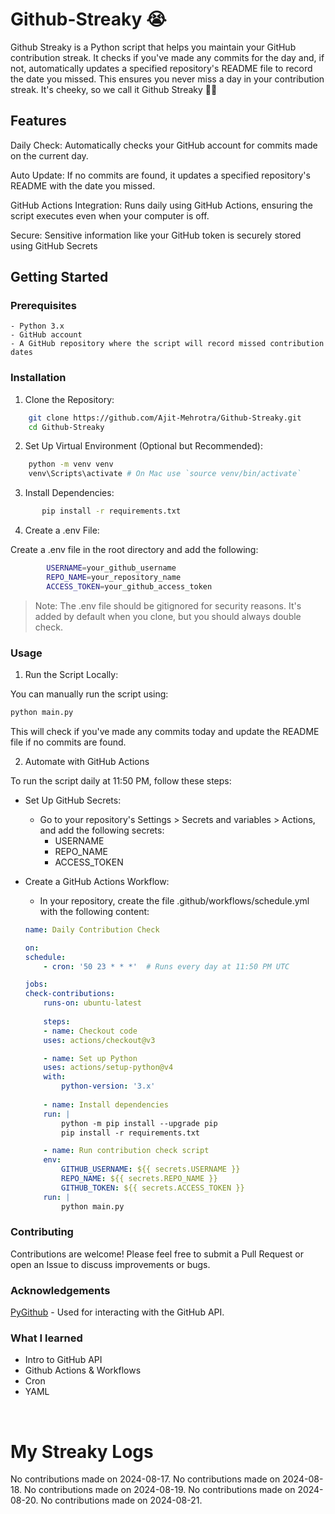 # Github-Streaky 😭

Github Streaky is a Python script that helps you maintain your GitHub contribution streak. It checks if you've made any commits for the day and, if not, automatically updates a specified repository's README file to record the date you missed. This ensures you never miss a day in your contribution streak. It's cheeky, so we call it Github Streaky 🤦‍♂️

## Features

Daily Check: Automatically checks your GitHub account for commits made on the current day.

Auto Update: If no commits are found, it updates a specified repository's README with the date you missed.

GitHub Actions Integration: Runs daily using GitHub Actions, ensuring the script executes even when your computer is off.

Secure: Sensitive information like your GitHub token is securely stored using GitHub Secrets

## Getting Started
### Prerequisites

    - Python 3.x
    - GitHub account
    - A GitHub repository where the script will record missed contribution dates

### Installation

1. Clone the Repository:
    
```bash
    git clone https://github.com/Ajit-Mehrotra/Github-Streaky.git
    cd Github-Streaky
```

2. Set Up Virtual Environment (Optional but Recommended):

```bash
    python -m venv venv
    venv\Scripts\activate # On Mac use `source venv/bin/activate`
```
3. Install Dependencies:

```bash
       pip install -r requirements.txt
 ```
4. Create a .env File:
    
Create a .env file in the root directory and add the following:

```sh
        USERNAME=your_github_username
        REPO_NAME=your_repository_name
        ACCESS_TOKEN=your_github_access_token
```
> Note: The .env file should be gitignored for security reasons. It's added by default when you clone, but you should always double check.   

### Usage

1. Run the Script Locally:

You can manually run the script using:
```bash
python main.py
```
This will check if you've made any commits today and update the README file if no commits are found.

2. Automate with GitHub Actions

To run the script daily at 11:50 PM, follow these steps:

- Set Up GitHub Secrets:

    - Go to your repository's Settings > Secrets and variables > Actions, and add the following secrets:
        - USERNAME
        - REPO_NAME
        - ACCESS_TOKEN

- Create a GitHub Actions Workflow:
    - In your repository, create the file .github/workflows/schedule.yml with the following content:
    ```yaml
    name: Daily Contribution Check

    on:
    schedule:
        - cron: '50 23 * * *'  # Runs every day at 11:50 PM UTC

    jobs:
    check-contributions:
        runs-on: ubuntu-latest
        
        steps:
        - name: Checkout code
        uses: actions/checkout@v3

        - name: Set up Python
        uses: actions/setup-python@v4
        with:
            python-version: '3.x'
        
        - name: Install dependencies
        run: |
            python -m pip install --upgrade pip
            pip install -r requirements.txt

        - name: Run contribution check script
        env:
            GITHUB_USERNAME: ${{ secrets.USERNAME }}
            REPO_NAME: ${{ secrets.REPO_NAME }}
            GITHUB_TOKEN: ${{ secrets.ACCESS_TOKEN }}
        run: |
            python main.py
    ```
### Contributing
Contributions are welcome! Please feel free to submit a Pull Request or open an Issue to discuss improvements or bugs.
   
### Acknowledgements

[PyGithub](https://github.com/PyGithub/PyGithub)  - Used for interacting with the GitHub API.

### What I learned
- Intro to GitHub API 
- Github Actions & Workflows
- Cron
- YAML 


<br/>

# My Streaky Logs
No contributions made on 2024-08-17.
No contributions made on 2024-08-18.
No contributions made on 2024-08-19.
No contributions made on 2024-08-20.
No contributions made on 2024-08-21.